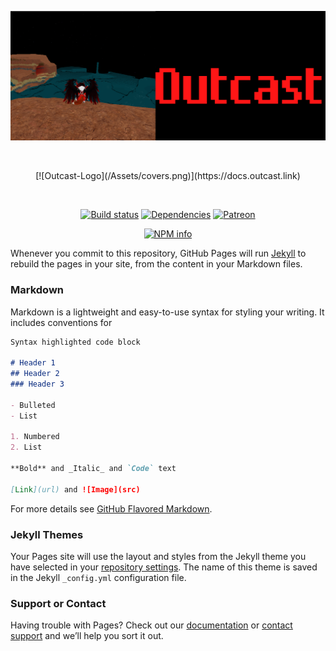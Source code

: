 [![Outcast-Logo](/Assets/covers.png)](https://docs.outcast.link)
<div align="center">
  <br />
  <p>
    [![Outcast-Logo](/Assets/covers.png)](https://docs.outcast.link)
  </p>
  <br />
  <p>
    <a href="https://travis-ci.org/OutcastCorp/Outcast"><img src="https://travis-ci.org/discordjs/discord.js.svg" alt="Build status" /></a>
    <a href="https://david-dm.org/OutcastCorp/Outcast"><img src="https://img.shields.io/david/discordjs/discord.js.svg?maxAge=3600" alt="Dependencies" /></a>
    <a href="https://www.patreon.com/outcastcorp_outcast"><img src="https://img.shields.io/badge/donate-patreon-F96854.svg" alt="Patreon" /></a>
  </p>
  <p>
    <a href="https://nodei.co/npm/placeholder/"><img src="https://nodei.co/npm/placeholder.png?downloads=true&stars=true" alt="NPM info" /></a>
  </p>
</div>


Whenever you commit to this repository, GitHub Pages will run [Jekyll](https://jekyllrb.com/) to rebuild the pages in your site, from the content in your Markdown files.

### Markdown

Markdown is a lightweight and easy-to-use syntax for styling your writing. It includes conventions for

```markdown
Syntax highlighted code block

# Header 1
## Header 2
### Header 3

- Bulleted
- List

1. Numbered
2. List

**Bold** and _Italic_ and `Code` text

[Link](url) and ![Image](src)
```

For more details see [GitHub Flavored Markdown](https://guides.github.com/features/mastering-markdown/).

### Jekyll Themes

Your Pages site will use the layout and styles from the Jekyll theme you have selected in your [repository settings](https://github.com/outcastcorp/Outcast/settings/pages). The name of this theme is saved in the Jekyll `_config.yml` configuration file.

### Support or Contact

Having trouble with Pages? Check out our [documentation](https://docs.github.com/categories/github-pages-basics/) or [contact support](https://support.github.com/contact) and we’ll help you sort it out.
